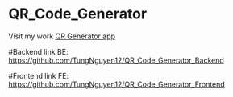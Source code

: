# QR_Code_Generator

Visit my work [QR Generator app](https://qrcodes-junction.netlify.app/dashboard)

#Backend link
BE: https://github.com/TungNguyen12/QR_Code_Generator_Backend

#Frontend link
FE: https://github.com/TungNguyen12/QR_Code_Generator_Frontend
